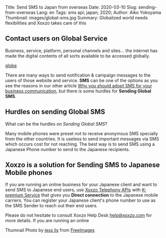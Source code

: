 Title: Send SMS to Japan from overseas
Date: 2020-03-10
Slug: sending-from-overseas
Lang: en
Tags: sms api; japan; 2020; 
Author: Aiko Yokoyama
Thumbnail: images/global-sms.jpg
Summary: Globalized world needs flexibilities and Xoxzo takes care of this


## Contact users on Global Service

Business, service, platform, personal channels and sites... the internet has made the digital contents of all sorts available to be accessed globally. 

[globe](/images/global-sms.jpg)

There are many ways to send notification & campaign messages to the users of those website and service. **SMS** can be one of the options as you see the reasons in our other article [Why you should adopt SMS for your business communication](https://blog.xoxzo.com/ja/2018/04/06/why-adopt-sms/), but there is some hurdles for **Sending Global SMS**.

## Hurdles on sending Global SMS

What can be the hurdles on _Sending Global SMS_?

Many mobile phones were preset not to receive anonymous SMS specially from the other countries.
It is useless to send important messages via SMS which occurs cost for not reaching. 
The best way is to send SMS using a Japanese Phone number to send to the Japanese recipients.

## Xoxzo is a solution for Sending SMS to Japanese Mobile phones

If you are running an online business for your Japanese client and want to send SMS to Japanese end users, use [Xoxzo Telephony APIs](https://www.xoxzo.com/en/) with [K-premium Service](https://help.xoxzo.com/en/xoxzo-cloud-telephony/articles/the-k-premium-service/) that gives you **Direct connection** to the Japanese mobile carriers. 
You can register your Japanese client's phone number to use as the SMS Sender to reach out their end users.

Please do not hesitate to consult Xoxzo Help Desk help@xoxzo.com for more details.
If you are running an online














Thumnail Photo by <a href="/photographer/jeinny-46342">jess lis</a> from <a href="https://freeimages.com/">FreeImages</a>

